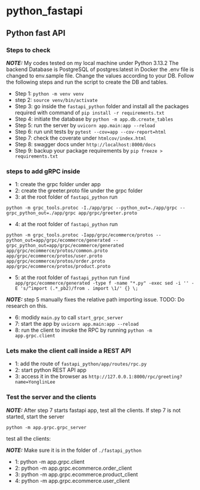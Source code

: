 # python_fastapi

## Python fast API

### Steps to check

**_NOTE:_**
My codes tested on my local machine under Python 3.13.2
The backend Database is PostgreSQL of postgres:latest in Docker
the .env file is changed to env.sample file. Change the values according to your DB.
Follow the following steps and run the script to create the DB and tables.

- Step 1: `python -m venv venv`
- step 2: `source venv/bin/activate`
- Step 3: go inside the `fastapi_python` folder and install all the packages required with command of `pip install -r requirements.txt`
- Step 4: initiate the database by `python -m app.db.create_tables`
- Step 5: run the server by `uvicorn app.main:app --reload`
- Step 6: run unit tests by `pytest --cov=app --cov-report=html`
- Step 7: check the coverate under `htmlcov/index.html`
- Step 8: swagger docs under `http://localhost:8000/docs`
- Step 9: backup your package requirements by `pip freeze > requirements.txt`

### steps to add gRPC inside

- 1: create the grpc folder under app
- 2: create the greeter.proto file under the grpc folder
- 3: at the root folder of `fastapi_python` run

`python -m grpc_tools.protoc -I./app/grpc --python_out=./app/grpc --grpc_python_out=./app/grpc app/grpc/greeter.proto`

- 4: at the root folder of `fastapi_python` run

`python -m grpc_tools.protoc -Iapp/grpc/ecommerce/protos --python_out=app/grpc/ecommerce/generated --grpc_python_out=app/grpc/ecommerce/generated app/grpc/ecommerce/protos/common.proto app/grpc/ecommerce/protos/user.proto app/grpc/ecommerce/protos/order.proto app/grpc/ecommerce/protos/product.proto`

- 5: at the root folder of `fastapi_python` run `find app/grpc/ecommerce/generated -type f -name "*.py" -exec sed -i '' -E 's/^import (.*_pb2)/from . import \1/' {} \;`

**_NOTE:_** step 5 manually fixes the relative path importing issue. TODO: Do research on this.

- 6: modidy `main.py` to call `start_grpc_server`
- 7: start the app by `uvicorn app.main:app --reload`
- 8: run the client to invoke the RPC by running `python -m app.grpc.client`

### Lets make the client call inside a REST API

- 1: add the route of `fastapi_python/app/routes/rpc.py`
- 2: start python REST API app
- 3: access it in the browser as `http://127.0.0.1:8000/rpc/greeting?name=YonglinLee`

### Test the server and the clients
<!-- - python -m grpc_tools.protoc -Iapp/grpc/ecommerce/protos --python_out=app/grpc/ecommerce/generated --grpc_python_out=app/grpc/ecommerce/generated app/grpc/ecommerce/protos/common.proto app/grpc/ecommerce/protos/user.proto app/grpc/ecommerce/protos/order.proto app/grpc/ecommerce/protos/product.proto

find app/grpc/ecommerce/generated -type f -name "*.py" -exec sed -i '' -E 's/^import (.*_pb2)/from . import \1/' {} \; -->

**_NOTE:_** After step 7 starts fastapi app, test all the clients. If step 7 is not started, start the server

`python -m app.grpc.grpc_server`

test all the clients:

**_NOTE:_** Make sure it is in the folder of `./fastapi_python`

- 1: python -m app.grpc.client
- 2: python -m app.grpc.ecommerce.order_client
- 3: python -m app.grpc.ecommerce.product_client
- 4: python -m app.grpc.ecommerce.user_client
